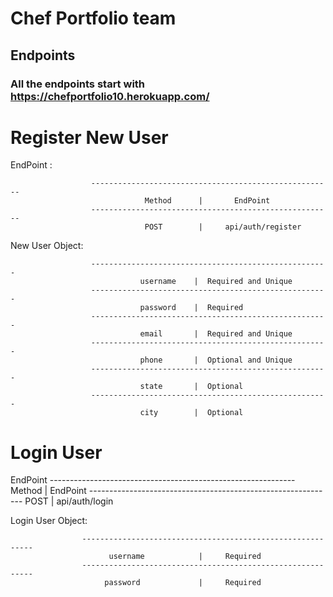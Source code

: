# Chef Portfolio team

## Endpoints

### All the endpoints start with https://chefportfolio10.herokuapp.com/


                                 
   # Register New User
   
   EndPoint :

                      ------------------------------------------------------
                                  Method      |       EndPoint 
                      ------------------------------------------------------
                                  POST        |     api/auth/register
                                  
                                  
                                  
   New User Object: 
 
                      -----------------------------------------------------
                                 username    |  Required and Unique
                      -----------------------------------------------------
                                 password    |  Required
                      -----------------------------------------------------
                                 email       |  Required and Unique
                      -----------------------------------------------------
                                 phone       |  Optional and Unique
                      -----------------------------------------------------
                                 state       |  Optional
                      -----------------------------------------------------
                                 city        |  Optional
                    
            

   # Login User
   
   EndPoint
                    -------------------------------------------------------------
                               Method        |           EndPoint
                    -------------------------------------------------------------
                                POST         |       api/auth/login
                   
                       
   
   Login User Object: 
   
                    -----------------------------------------------------------
                          username            |     Required
                    -----------------------------------------------------------
                         password             |     Required
   
   
   
